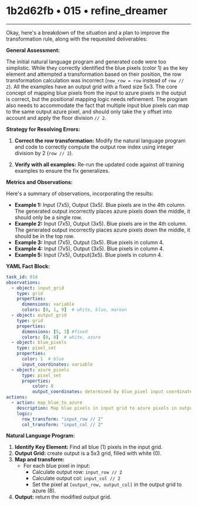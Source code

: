 # 1b2d62fb • 015 • refine_dreamer

---
Okay, here's a breakdown of the situation and a plan to improve the transformation rule, along with the requested deliverables:

**General Assessment:**

The initial natural language program and generated code were too simplistic. While they correctly identified the blue pixels (color 1) as the key element and attempted a transformation based on their position, the row transformation calculation was incorrect (`new_row = row` instead of `row // 2`). All the examples have an output grid with a fixed size 5x3. The core concept of mapping blue pixels from the input to azure pixels in the output is correct, but the positional mapping logic needs refinement. The program also needs to accommodate the fact that multiple input blue pixels can map to the same output azure pixel, and should only take the y offset into account and apply the floor division `// 2`.

**Strategy for Resolving Errors:**

1.  **Correct the row transformation:** Modify the natural language program and code to correctly compute the output row index using integer division by 2 (`row // 2`).

2.  **Verify with all examples:**  Re-run the updated code against *all* training examples to ensure the fix generalizes.

**Metrics and Observations:**

Here's a summary of observations, incorporating the results:

*   **Example 1:** Input (7x5), Output (3x5). Blue pixels are in the 4th column. The generated output incorrectly places azure pixels down the middle, it should only be a single row.
*   **Example 2:** Input (7x5), Output (3x5). Blue pixels are in the 4th column. The generated output incorrectly places azure pixels down the middle, it should be in the top row.
*   **Example 3:** Input (7x5), Output (3x5). Blue pixels in column 4.
*   **Example 4:** Input (7x5), Output (3x5). Blue pixels in column 4.
*    **Example 5:** Input (7x5), Output(3x5). Blue pixels in column 4.

**YAML Fact Block:**

```yaml
task_id: 014
observations:
  - object: input_grid
    type: grid
    properties:
      dimensions: variable
      colors: [0, 1, 9]  # white, blue, maroon
  - object: output_grid
    type: grid
    properties:
      dimensions: [5, 3] #fixed
      colors: [0, 8]  # white, azure
  - object: blue_pixels
    type: pixel_set
    properties:
      color: 1  # blue
      input_coordinates: variable
  - object: azure_pixels
      type: pixel_set
      properties:
          color: 8
          output_coordinates: determined by blue_pixel input coordinates, specifically y // 2
actions:
  - action: map_blue_to_azure
    description: Map blue pixels in input grid to azure pixels in output grid.
    logic:
      row_transform: "input_row // 2"
      col_transform: "input_col // 2"
```

**Natural Language Program:**

1.  **Identify Key Element:** Find all blue (1) pixels in the input grid.
2.  **Output Grid:** create output is a 5x3 grid, filled with white (0).
3.  **Map and transform:**
    *   For each blue pixel in input:
        *   Calculate output row: `input_row // 2`
        *   Calculate output col: `input_col // 2`
        *   Set the pixel at `[output_row, output_col]` in the output grid to azure (8).
4. **Output:** return the modified output grid.

